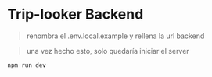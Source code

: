 # Trip-looker Backend

> renombra el .env.local.example y rellena la url backend

> una vez hecho esto, solo quedaría iniciar el server

```
npm run dev
```
